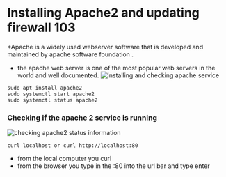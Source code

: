 # Installing Apache2 and updating firewall 103


*Apache is a widely used webserver software that is developed and maintained by apache software foundation .

* the  apache web server is one of the most popular web servers in the world and well documented.
![installing and checking apache service](https://github.com/user-attachments/assets/1472db95-0bc6-4497-8358-6d3dbecce784)




```
sudo apt install apache2
sudo systemctl start apache2
sudo systemctl status apache2
```

### Checking if the apache 2 service is running
![checking apache2 status information](https://github.com/user-attachments/assets/51be4b77-3aad-48d8-9ba0-8a6ca1b68720)


```
curl localhost or curl http://localhost:80
```
* from the local computer you curl <server ip address>
* from the browser you type in the <server public ip>:80 into the url bar and type enter	 
